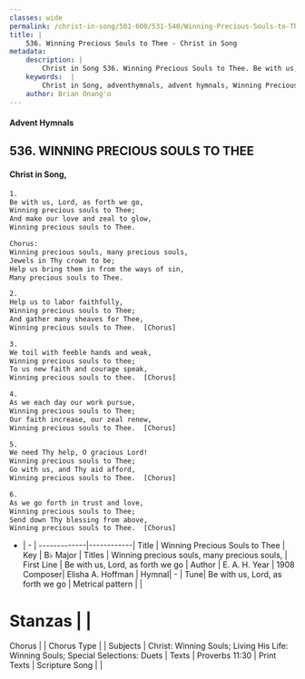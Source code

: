 ```yaml
---
classes: wide
permalink: /christ-in-song/501-600/531-540/Winning-Precious-Souls-to-Thee/
title: |
    536. Winning Precious Souls to Thee - Christ in Song
metadata:
    description: |
        Christ in Song 536. Winning Precious Souls to Thee. Be with us, Lord, as forth we go, Winning precious souls to Thee; And make our love and zeal to glow, Winning precious souls to Thee. Chorus: Winning precious souls, many precious souls, Jewels in Thy crown to be; Help us bring them in from the ways of sin, Many precious souls to Thee.
    keywords:  |
        Christ in Song, adventhymnals, advent hymnals, Winning Precious Souls to Thee, Be with us, Lord, as forth we go. Winning precious souls, many precious souls,
    author: Brian Onang'o
---
```


#### Advent Hymnals
## 536. WINNING PRECIOUS SOULS TO THEE
####  Christ in Song,

```txt
1.
Be with us, Lord, as forth we go,
Winning precious souls to Thee;
And make our love and zeal to glow,
Winning precious souls to Thee.

Chorus:
Winning precious souls, many precious souls,
Jewels in Thy crown to be;
Help us bring them in from the ways of sin,
Many precious souls to Thee.

2.
Help us to labor faithfully,
Winning precious souls to Thee;
And gather many sheaves for Thee,
Winning precious souls to Thee.  [Chorus]

3.
We toil with feeble hands and weak,
Winning precious souls to thee;
To us new faith and courage speak,
Winning precious souls to thee.  [Chorus]

4.
As we each day our work pursue,
Winning precious souls to Thee;
Our faith increase, our zeal renew,
Winning precious souls to Thee.  [Chorus]

5.
We need Thy help, O gracious Lord!
Winning precious souls to Thee;
Go with us, and Thy aid afford,
Winning precious souls to Thee.  [Chorus]

6.
As we go forth in trust and love,
Winning precious souls to Thee;
Send down Thy blessing from above,
Winning precious souls to Thee.  [Chorus]

```

- |   -  |
-------------|------------|
Title | Winning Precious Souls to Thee |
Key | B♭ Major |
Titles | Winning precious souls, many precious souls, |
First Line | Be with us, Lord, as forth we go |
Author | E. A. H. 
Year | 1908
Composer| Elisha A. Hoffman |
Hymnal|  - |
Tune| Be with us, Lord, as forth we go |
Metrical pattern | |
# Stanzas |  |
Chorus |  |
Chorus Type |  |
Subjects | Christ: Winning Souls; Living His Life: Winning Souls; Special Selections: Duets |
Texts | Proverbs 11:30 |
Print Texts | 
Scripture Song |  |
    

